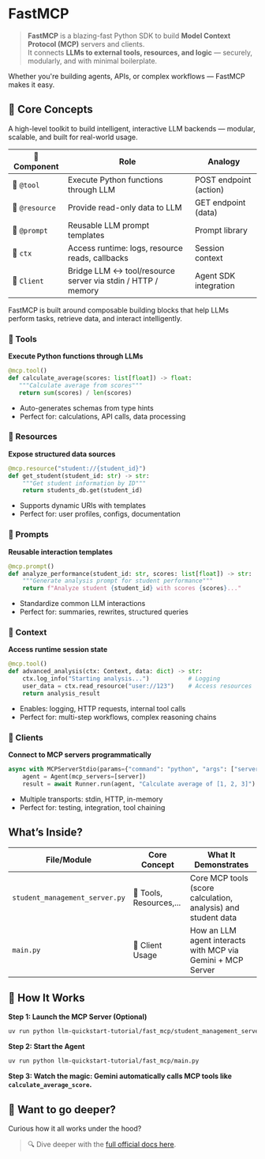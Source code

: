 # FastMCP

> **FastMCP** is a blazing-fast Python SDK to build **Model Context Protocol (MCP)** servers and clients.  
It connects **LLMs to external tools, resources, and logic** — securely, modularly, and with minimal boilerplate.

Whether you're building agents, APIs, or complex workflows — FastMCP makes it easy.

## 🚀 Core Concepts

A high-level toolkit to build intelligent, interactive LLM backends — modular, scalable, and built for real-world usage.

| 🧩 Component     | Role                                                           | Analogy                  |
|------------------|----------------------------------------------------------------|--------------------------|
| 🧠 `@tool`        | Execute Python functions through LLM                          | POST endpoint (action)   |
| 📡 `@resource`    | Provide read-only data to LLM                                 | GET endpoint (data)      |
| 📝 `@prompt`      | Reusable LLM prompt templates                                 | Prompt library            |
| 🧭 `ctx`          | Access runtime: logs, resource reads, callbacks               | Session context           |
| 🔁 `Client`       | Bridge LLM ↔ tool/resource server via stdin / HTTP / memory   | Agent SDK integration     |

FastMCP is built around composable building blocks that help LLMs perform tasks, retrieve data, and interact intelligently.


### 🧠 Tools

**Execute Python functions through LLMs**

```python
@mcp.tool()
def calculate_average(scores: list[float]) -> float:
   """Calculate average from scores"""
   return sum(scores) / len(scores)
```

- Auto-generates schemas from type hints
- Perfect for: calculations, API calls, data processing

### 📡 Resources

**Expose structured data sources**

```python
@mcp.resource("student://{student_id}")
def get_student(student_id: str) -> str:
    """Get student information by ID"""
    return students_db.get(student_id)
```

- Supports dynamic URIs with templates
- Perfect for: user profiles, configs, documentation

### 📝 Prompts

**Reusable interaction templates**

```python
@mcp.prompt()
def analyze_performance(student_id: str, scores: list[float]) -> str:
    """Generate analysis prompt for student performance"""
    return f"Analyze student {student_id} with scores {scores}..."
```

- Standardize common LLM interactions
- Perfect for: summaries, rewrites, structured queries

### 🧭 Context

**Access runtime session state**

```python
@mcp.tool()
def advanced_analysis(ctx: Context, data: dict) -> str:
    ctx.log_info("Starting analysis...")           # Logging
    user_data = ctx.read_resource("user://123")    # Access resources
    return analysis_result
```

- Enables: logging, HTTP requests, internal tool calls
- Perfect for: multi-step workflows, complex reasoning chains


### 🔁 Clients

**Connect to MCP servers programmatically**

```python
async with MCPServerStdio(params={"command": "python", "args": ["server.py"]}) as server:
    agent = Agent(mcp_servers=[server])
    result = await Runner.run(agent, "Calculate average of [1, 2, 3]")
```

- Multiple transports: stdin, HTTP, in-memory
- Perfect for: testing, integration, tool chaining

## What’s Inside?

| File/Module             | Core Concept         | What It Demonstrates                                          |
| ----------------------- | -------------------- | ------------------------------------------------------------- |
| `student_management_server.py` | 🧠 Tools, Resources,... | Core MCP tools (score calculation, analysis) and student data |
| `main.py`               | 🔁 Client Usage      | How an LLM agent interacts with MCP via Gemini + MCP Server   |


## 🧪 How It Works

**Step 1: Launch the MCP Server (Optional)**

```bash
uv run python llm-quickstart-tutorial/fast_mcp/student_management_server.py
```

**Step 2: Start the Agent**

```bash
uv run python llm-quickstart-tutorial/fast_mcp/main.py
```

**Step 3: Watch the magic: Gemini automatically calls MCP tools like `calculate_average_score`.**

## 🤔 Want to go deeper?

Curious how it all works under the hood?
> 🔍 Dive deeper with the [full official docs here](https://gofastmcp.com/getting-started/welcome).
